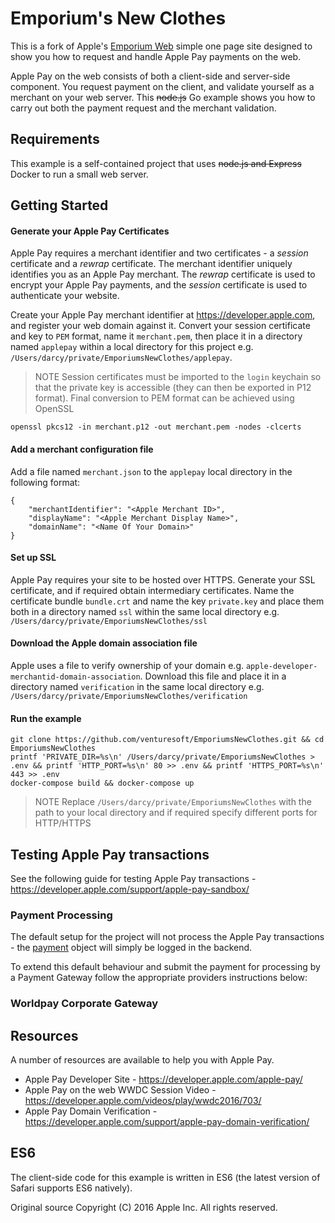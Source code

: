 # Emporium's New Clothes
This is a fork of Apple's [Emporium Web](https://developer.apple.com/library/content/samplecode/EmporiumWeb/Introduction/Intro.html) simple one page site designed to show you how to request and handle Apple Pay payments on the web.

Apple Pay on the web consists of both a client-side and server-side component. You request payment on the client, and validate yourself as a merchant on your web server. This ~~node.js~~ Go example shows you how to carry out both the payment request and the merchant validation.

## Requirements
This example is a self-contained project that uses ~~node.js and Express~~ Docker to run a small web server.

## Getting Started

#### Generate your Apple Pay Certificates
Apple Pay requires a merchant identifier and two certificates - a *session* certificate and a *rewrap* certificate. The merchant identifier uniquely identifies you as an Apple Pay merchant. The *rewrap* certificate is used to encrypt your Apple Pay payments, and the *session* certificate is used to authenticate your website.

Create your Apple Pay merchant identifier at https://developer.apple.com, and register your web domain against it. Convert your session certificate and key to `PEM` format, name it `merchant.pem`, then place it in a directory named `applepay` within a local directory for this project e.g. `/Users/darcy/private/EmporiumsNewClothes/applepay`.

> NOTE
> Session certificates must be imported to the `login` keychain so that the private key is accessible (they can then be exported in P12 format). Final conversion to PEM format can be achieved using OpenSSL

    openssl pkcs12 -in merchant.p12 -out merchant.pem -nodes -clcerts

#### Add a merchant configuration file
Add a file named `merchant.json` to the `applepay` local directory in the following format:
```
{
	"merchantIdentifier": "<Apple Merchant ID>",
	"displayName": "<Apple Merchant Display Name>",
	"domainName": "<Name Of Your Domain>"
}
```

#### Set up SSL
Apple Pay requires your site to be hosted over HTTPS. Generate your SSL certificate, and if required obtain intermediary certificates. Name the certificate bundle `bundle.crt` and name the key `private.key` and place them both in a directory named `ssl` within the same local directory e.g. `/Users/darcy/private/EmporiumsNewClothes/ssl`

#### Download the Apple domain association file
Apple uses a file to verify ownership of your domain e.g. `apple-developer-merchantid-domain-association`. Download this file and place it in a directory named `verification` in the same local directory e.g. `/Users/darcy/private/EmporiumsNewClothes/verification`

#### Run the example    
```
git clone https://github.com/venturesoft/EmporiumsNewClothes.git && cd EmporiumsNewClothes
printf 'PRIVATE_DIR=%s\n' /Users/darcy/private/EmporiumsNewClothes > .env && printf 'HTTP_PORT=%s\n' 80 >> .env && printf 'HTTPS_PORT=%s\n' 443 >> .env
docker-compose build && docker-compose up
```
> NOTE
> Replace `/Users/darcy/private/EmporiumsNewClothes` with the path to your local directory and if required specify different ports for HTTP/HTTPS

## Testing Apple Pay transactions
See the following guide for testing Apple Pay transactions - https://developer.apple.com/support/apple-pay-sandbox/

### Payment Processing
The default setup for the project will not process the Apple Pay transactions - the [payment](https://developer.apple.com/reference/applepayjs/payment) object will simply be logged in the backend.

To extend this default behaviour and submit the payment for processing by a Payment Gateway follow the appropriate providers instructions below:

### Worldpay Corporate Gateway




## Resources
A number of resources are available to help you with Apple Pay.

  * Apple Pay Developer Site - https://developer.apple.com/apple-pay/
  * Apple Pay on the web WWDC Session Video - https://developer.apple.com/videos/play/wwdc2016/703/
  * Apple Pay Domain Verification - https://developer.apple.com/support/apple-pay-domain-verification/

## ES6
The client-side code for this example is written in ES6 (the latest version of Safari supports ES6 natively).

Original source Copyright (C) 2016 Apple Inc. All rights reserved.
